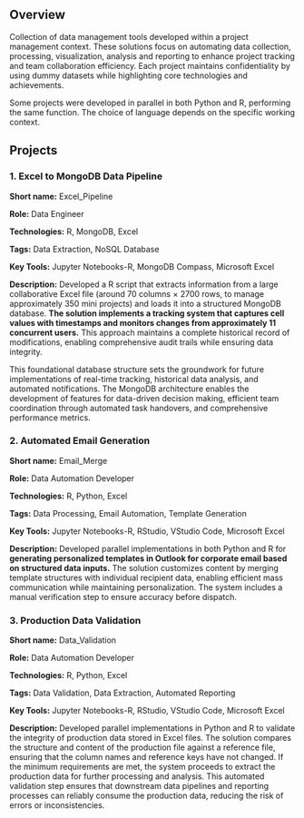## Overview
Collection of data management tools developed within a project management context.  These solutions focus on automating data collection, processing, visualization, analysis and reporting to enhance project tracking and team collaboration efficiency.  Each project maintains confidentiality by using dummy datasets while highlighting core technologies and achievements.</p>
Some projects were developed in parallel in both Python and R, performing the same function. The choice of language depends on the specific working context.

## Projects

### 1. Excel to MongoDB Data Pipeline

<b>Short name:</b> Excel_Pipeline </p>
<b>Role:</b> Data Engineer </p>
<b>Technologies:</b> R, MongoDB, Excel </p>
<b>Tags:</b> Data Extraction, NoSQL Database </p>
<b>Key Tools:</b> Jupyter Notebooks-R, MongoDB Compass, Microsoft Excel </p>
<b>Description:</b> Developed a R script that extracts information from a large collaborative Excel file (around 70 columns × 2700 rows, to manage approximately 350 mini projects) and loads it into a structured MongoDB database. <b>The solution implements a tracking system that captures cell values with timestamps and monitors changes from approximately 11 concurrent users.</b> This approach maintains a complete historical record of modifications, enabling comprehensive audit trails while ensuring data integrity.

This foundational database structure sets the groundwork for future implementations of real-time tracking, historical data analysis, and automated notifications. The MongoDB architecture enables the development of features for data-driven decision making, efficient team coordination through automated task handovers, and comprehensive performance metrics.

### 2. Automated Email Generation

<b>Short name:</b> Email_Merge </p>
<b>Role:</b> Data Automation Developer </p>
<b>Technologies:</b> R, Python, Excel </p>
<b>Tags:</b> Data Processing, Email Automation, Template Generation </p>
<b>Key Tools:</b> Jupyter Notebooks-R, RStudio, VStudio Code, Microsoft Excel </p>
<b>Description:</b> Developed parallel implementations in both Python and R for <b>generating personalized templates in Outlook for corporate email based on structured data inputs.</b> The solution customizes content by merging template structures with individual recipient data, enabling efficient mass communication while maintaining personalization.  The system includes a manual verification step to ensure accuracy before dispatch.

### 3. Production Data Validation

<b>Short name:</b> Data_Validation </p>
<b>Role:</b> Data Automation Developer </p>
<b>Technologies:</b> R, Python, Excel </p>
<b>Tags:</b> Data Validation, Data Extraction, Automated Reporting </p>
<b>Key Tools:</b> Jupyter Notebooks-R, RStudio, VStudio Code, Microsoft Excel </p>
<b>Description:</b> Developed parallel implementations in Python and R to validate the integrity of production data stored in Excel files. The solution compares the structure and content of the production file against a reference file, ensuring that the column names and reference keys have not changed.</b>
If the minimum requirements are met, the system proceeds to extract the production data for further processing and analysis. This automated validation step ensures that downstream data pipelines and reporting processes can reliably consume the production data, reducing the risk of errors or inconsistencies.
